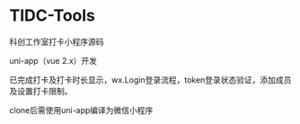 # TIDC-Tools
科创工作室打卡小程序源码

uni-app（vue 2.x）开发

已完成打卡及打卡时长显示，wx.Login登录流程，token登录状态验证，添加成员及设置打卡限制。

clone后需使用uni-app编译为微信小程序
